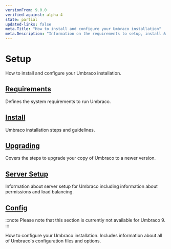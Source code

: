 ```yaml
---
versionFrom: 9.0.0
verified-against: alpha-4
state: partial
updated-links: false
meta.Title: "How to install and configure your Umbraco installation"
meta.Description: "Information on the requirements to setup, install & upgrade Umbraco"
---
```


# Setup

How to install and configure your Umbraco installation.

## [Requirements](Requirements/index-v9.md)

Defines the system requirements to run Umbraco.

## [Install](Install/index-v9.md)

Umbraco installation steps and guidelines.

## [Upgrading](Upgrading/index-v9.md)

Covers the steps to upgrade your copy of Umbraco to a newer version.

## [Server Setup](Server-Setup/index-v9.md)


Information about server setup for Umbraco including information about permissions and load balancing.

## [Config](../../Reference/Config/index.md)

:::note
Please note that this section is currently not available for Umbraco 9.
:::

How to configure your Umbraco installation. Includes information about all of Umbraco's configuration files and options.
